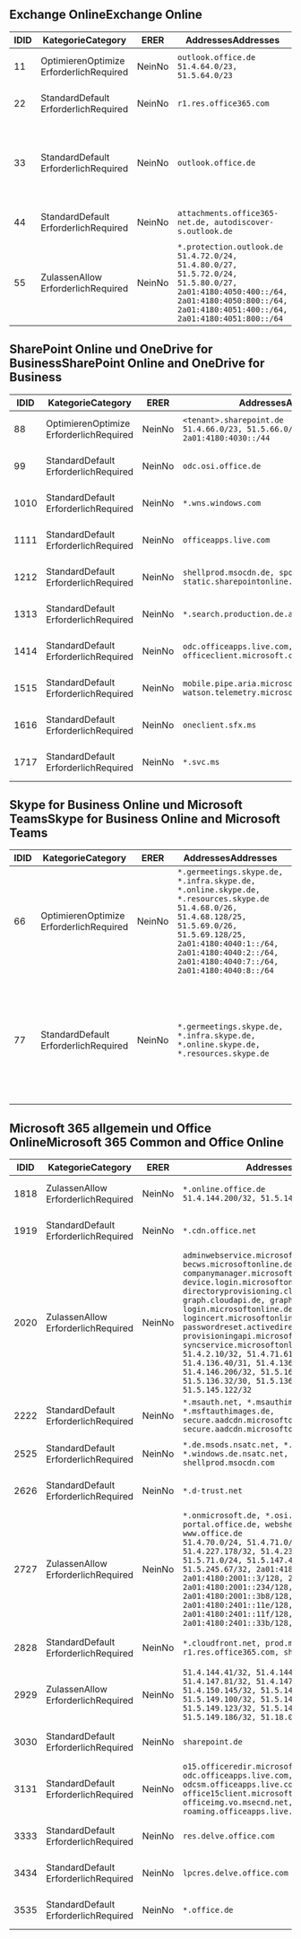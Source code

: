 <!--THIS FILE IS AUTOMATICALLY GENERATED. MANUAL CHANGES WILL BE OVERWRITTEN.-->
<!--Please contact the Office 365 Endpoints team with any questions.-->
<!--Germany endpoints version 2020120100-->
<!--File generated 2020-12-01 11:00:02.0901-->

## <a name="exchange-online"></a><span data-ttu-id="96a1a-101">Exchange Online</span><span class="sxs-lookup"><span data-stu-id="96a1a-101">Exchange Online</span></span>

<span data-ttu-id="96a1a-102">ID</span><span class="sxs-lookup"><span data-stu-id="96a1a-102">ID</span></span> | <span data-ttu-id="96a1a-103">Kategorie</span><span class="sxs-lookup"><span data-stu-id="96a1a-103">Category</span></span> | <span data-ttu-id="96a1a-104">ER</span><span class="sxs-lookup"><span data-stu-id="96a1a-104">ER</span></span> | <span data-ttu-id="96a1a-105">Addresses</span><span class="sxs-lookup"><span data-stu-id="96a1a-105">Addresses</span></span> | <span data-ttu-id="96a1a-106">Ports</span><span class="sxs-lookup"><span data-stu-id="96a1a-106">Ports</span></span>
-- | -------------------- | -- | ----------------------------------------------------------------------------------------------------------------------------------------------------------------------------------------- | -------------------------------
<span data-ttu-id="96a1a-107">1</span><span class="sxs-lookup"><span data-stu-id="96a1a-107">1</span></span> | <span data-ttu-id="96a1a-108">Optimieren</span><span class="sxs-lookup"><span data-stu-id="96a1a-108">Optimize</span></span><BR><span data-ttu-id="96a1a-109">Erforderlich</span><span class="sxs-lookup"><span data-stu-id="96a1a-109">Required</span></span> | <span data-ttu-id="96a1a-110">Nein</span><span class="sxs-lookup"><span data-stu-id="96a1a-110">No</span></span> | `outlook.office.de`<BR>`51.4.64.0/23, 51.5.64.0/23` | <span data-ttu-id="96a1a-111">**TCP:** 443, 80</span><span class="sxs-lookup"><span data-stu-id="96a1a-111">**TCP:** 443, 80</span></span>
<span data-ttu-id="96a1a-112">2</span><span class="sxs-lookup"><span data-stu-id="96a1a-112">2</span></span> | <span data-ttu-id="96a1a-113">Standard</span><span class="sxs-lookup"><span data-stu-id="96a1a-113">Default</span></span><BR><span data-ttu-id="96a1a-114">Erforderlich</span><span class="sxs-lookup"><span data-stu-id="96a1a-114">Required</span></span> | <span data-ttu-id="96a1a-115">Nein</span><span class="sxs-lookup"><span data-stu-id="96a1a-115">No</span></span> | `r1.res.office365.com` | <span data-ttu-id="96a1a-116">**TCP:** 443, 80</span><span class="sxs-lookup"><span data-stu-id="96a1a-116">**TCP:** 443, 80</span></span>
<span data-ttu-id="96a1a-117">3</span><span class="sxs-lookup"><span data-stu-id="96a1a-117">3</span></span> | <span data-ttu-id="96a1a-118">Standard</span><span class="sxs-lookup"><span data-stu-id="96a1a-118">Default</span></span><BR><span data-ttu-id="96a1a-119">Erforderlich</span><span class="sxs-lookup"><span data-stu-id="96a1a-119">Required</span></span> | <span data-ttu-id="96a1a-120">Nein</span><span class="sxs-lookup"><span data-stu-id="96a1a-120">No</span></span> | `outlook.office.de` | <span data-ttu-id="96a1a-121">**TCP:** 143, 25, 587, 993, 995</span><span class="sxs-lookup"><span data-stu-id="96a1a-121">**TCP:** 143, 25, 587, 993, 995</span></span>
<span data-ttu-id="96a1a-122">4</span><span class="sxs-lookup"><span data-stu-id="96a1a-122">4</span></span> | <span data-ttu-id="96a1a-123">Standard</span><span class="sxs-lookup"><span data-stu-id="96a1a-123">Default</span></span><BR><span data-ttu-id="96a1a-124">Erforderlich</span><span class="sxs-lookup"><span data-stu-id="96a1a-124">Required</span></span> | <span data-ttu-id="96a1a-125">Nein</span><span class="sxs-lookup"><span data-stu-id="96a1a-125">No</span></span> | `attachments.office365-net.de, autodiscover-s.outlook.de` | <span data-ttu-id="96a1a-126">**TCP:** 443, 80</span><span class="sxs-lookup"><span data-stu-id="96a1a-126">**TCP:** 443, 80</span></span>
<span data-ttu-id="96a1a-127">5</span><span class="sxs-lookup"><span data-stu-id="96a1a-127">5</span></span> | <span data-ttu-id="96a1a-128">Zulassen</span><span class="sxs-lookup"><span data-stu-id="96a1a-128">Allow</span></span><BR><span data-ttu-id="96a1a-129">Erforderlich</span><span class="sxs-lookup"><span data-stu-id="96a1a-129">Required</span></span> | <span data-ttu-id="96a1a-130">Nein</span><span class="sxs-lookup"><span data-stu-id="96a1a-130">No</span></span> | `*.protection.outlook.de`<BR>`51.4.72.0/24, 51.4.80.0/27, 51.5.72.0/24, 51.5.80.0/27, 2a01:4180:4050:400::/64, 2a01:4180:4050:800::/64, 2a01:4180:4051:400::/64, 2a01:4180:4051:800::/64` | <span data-ttu-id="96a1a-131">**TCP:** 25, 443</span><span class="sxs-lookup"><span data-stu-id="96a1a-131">**TCP:** 25, 443</span></span>

## <a name="sharepoint-online-and-onedrive-for-business"></a><span data-ttu-id="96a1a-132">SharePoint Online und OneDrive for Business</span><span class="sxs-lookup"><span data-stu-id="96a1a-132">SharePoint Online and OneDrive for Business</span></span>

<span data-ttu-id="96a1a-133">ID</span><span class="sxs-lookup"><span data-stu-id="96a1a-133">ID</span></span> | <span data-ttu-id="96a1a-134">Kategorie</span><span class="sxs-lookup"><span data-stu-id="96a1a-134">Category</span></span> | <span data-ttu-id="96a1a-135">ER</span><span class="sxs-lookup"><span data-stu-id="96a1a-135">ER</span></span> | <span data-ttu-id="96a1a-136">Addresses</span><span class="sxs-lookup"><span data-stu-id="96a1a-136">Addresses</span></span> | <span data-ttu-id="96a1a-137">Ports</span><span class="sxs-lookup"><span data-stu-id="96a1a-137">Ports</span></span>
-- | -------------------- | -- | ------------------------------------------------------------------------------ | ----------------
<span data-ttu-id="96a1a-138">8</span><span class="sxs-lookup"><span data-stu-id="96a1a-138">8</span></span> | <span data-ttu-id="96a1a-139">Optimieren</span><span class="sxs-lookup"><span data-stu-id="96a1a-139">Optimize</span></span><BR><span data-ttu-id="96a1a-140">Erforderlich</span><span class="sxs-lookup"><span data-stu-id="96a1a-140">Required</span></span> | <span data-ttu-id="96a1a-141">Nein</span><span class="sxs-lookup"><span data-stu-id="96a1a-141">No</span></span> | `<tenant>.sharepoint.de`<BR>`51.4.66.0/23, 51.5.66.0/23, 2a01:4180:4030::/44` | <span data-ttu-id="96a1a-142">**TCP:** 443, 80</span><span class="sxs-lookup"><span data-stu-id="96a1a-142">**TCP:** 443, 80</span></span>
<span data-ttu-id="96a1a-143">9</span><span class="sxs-lookup"><span data-stu-id="96a1a-143">9</span></span> | <span data-ttu-id="96a1a-144">Standard</span><span class="sxs-lookup"><span data-stu-id="96a1a-144">Default</span></span><BR><span data-ttu-id="96a1a-145">Erforderlich</span><span class="sxs-lookup"><span data-stu-id="96a1a-145">Required</span></span> | <span data-ttu-id="96a1a-146">Nein</span><span class="sxs-lookup"><span data-stu-id="96a1a-146">No</span></span> | `odc.osi.office.de` | <span data-ttu-id="96a1a-147">**TCP:** 443, 80</span><span class="sxs-lookup"><span data-stu-id="96a1a-147">**TCP:** 443, 80</span></span>
<span data-ttu-id="96a1a-148">10</span><span class="sxs-lookup"><span data-stu-id="96a1a-148">10</span></span> | <span data-ttu-id="96a1a-149">Standard</span><span class="sxs-lookup"><span data-stu-id="96a1a-149">Default</span></span><BR><span data-ttu-id="96a1a-150">Erforderlich</span><span class="sxs-lookup"><span data-stu-id="96a1a-150">Required</span></span> | <span data-ttu-id="96a1a-151">Nein</span><span class="sxs-lookup"><span data-stu-id="96a1a-151">No</span></span> | `*.wns.windows.com` | <span data-ttu-id="96a1a-152">**TCP:** 443, 80</span><span class="sxs-lookup"><span data-stu-id="96a1a-152">**TCP:** 443, 80</span></span>
<span data-ttu-id="96a1a-153">11</span><span class="sxs-lookup"><span data-stu-id="96a1a-153">11</span></span> | <span data-ttu-id="96a1a-154">Standard</span><span class="sxs-lookup"><span data-stu-id="96a1a-154">Default</span></span><BR><span data-ttu-id="96a1a-155">Erforderlich</span><span class="sxs-lookup"><span data-stu-id="96a1a-155">Required</span></span> | <span data-ttu-id="96a1a-156">Nein</span><span class="sxs-lookup"><span data-stu-id="96a1a-156">No</span></span> | `officeapps.live.com` | <span data-ttu-id="96a1a-157">**TCP:** 443, 80</span><span class="sxs-lookup"><span data-stu-id="96a1a-157">**TCP:** 443, 80</span></span>
<span data-ttu-id="96a1a-158">12</span><span class="sxs-lookup"><span data-stu-id="96a1a-158">12</span></span> | <span data-ttu-id="96a1a-159">Standard</span><span class="sxs-lookup"><span data-stu-id="96a1a-159">Default</span></span><BR><span data-ttu-id="96a1a-160">Erforderlich</span><span class="sxs-lookup"><span data-stu-id="96a1a-160">Required</span></span> | <span data-ttu-id="96a1a-161">Nein</span><span class="sxs-lookup"><span data-stu-id="96a1a-161">No</span></span> | `shellprod.msocdn.de, spoprod-a.akamaihd.net, static.sharepointonline.com` | <span data-ttu-id="96a1a-162">**TCP:** 443, 80</span><span class="sxs-lookup"><span data-stu-id="96a1a-162">**TCP:** 443, 80</span></span>
<span data-ttu-id="96a1a-163">13</span><span class="sxs-lookup"><span data-stu-id="96a1a-163">13</span></span> | <span data-ttu-id="96a1a-164">Standard</span><span class="sxs-lookup"><span data-stu-id="96a1a-164">Default</span></span><BR><span data-ttu-id="96a1a-165">Erforderlich</span><span class="sxs-lookup"><span data-stu-id="96a1a-165">Required</span></span> | <span data-ttu-id="96a1a-166">Nein</span><span class="sxs-lookup"><span data-stu-id="96a1a-166">No</span></span> | `*.search.production.de.azuretrafficmanager.de` | <span data-ttu-id="96a1a-167">**TCP:** 443</span><span class="sxs-lookup"><span data-stu-id="96a1a-167">**TCP:** 443</span></span>
<span data-ttu-id="96a1a-168">14</span><span class="sxs-lookup"><span data-stu-id="96a1a-168">14</span></span> | <span data-ttu-id="96a1a-169">Standard</span><span class="sxs-lookup"><span data-stu-id="96a1a-169">Default</span></span><BR><span data-ttu-id="96a1a-170">Erforderlich</span><span class="sxs-lookup"><span data-stu-id="96a1a-170">Required</span></span> | <span data-ttu-id="96a1a-171">Nein</span><span class="sxs-lookup"><span data-stu-id="96a1a-171">No</span></span> | `odc.officeapps.live.com, officeclient.microsoft.com` | <span data-ttu-id="96a1a-172">**TCP:** 443, 80</span><span class="sxs-lookup"><span data-stu-id="96a1a-172">**TCP:** 443, 80</span></span>
<span data-ttu-id="96a1a-173">15</span><span class="sxs-lookup"><span data-stu-id="96a1a-173">15</span></span> | <span data-ttu-id="96a1a-174">Standard</span><span class="sxs-lookup"><span data-stu-id="96a1a-174">Default</span></span><BR><span data-ttu-id="96a1a-175">Erforderlich</span><span class="sxs-lookup"><span data-stu-id="96a1a-175">Required</span></span> | <span data-ttu-id="96a1a-176">Nein</span><span class="sxs-lookup"><span data-stu-id="96a1a-176">No</span></span> | `mobile.pipe.aria.microsoft.com, ssw.live.com, watson.telemetry.microsoft.com` | <span data-ttu-id="96a1a-177">**TCP:** 443, 80</span><span class="sxs-lookup"><span data-stu-id="96a1a-177">**TCP:** 443, 80</span></span>
<span data-ttu-id="96a1a-178">16</span><span class="sxs-lookup"><span data-stu-id="96a1a-178">16</span></span> | <span data-ttu-id="96a1a-179">Standard</span><span class="sxs-lookup"><span data-stu-id="96a1a-179">Default</span></span><BR><span data-ttu-id="96a1a-180">Erforderlich</span><span class="sxs-lookup"><span data-stu-id="96a1a-180">Required</span></span> | <span data-ttu-id="96a1a-181">Nein</span><span class="sxs-lookup"><span data-stu-id="96a1a-181">No</span></span> | `oneclient.sfx.ms` | <span data-ttu-id="96a1a-182">**TCP:** 443, 80</span><span class="sxs-lookup"><span data-stu-id="96a1a-182">**TCP:** 443, 80</span></span>
<span data-ttu-id="96a1a-183">17</span><span class="sxs-lookup"><span data-stu-id="96a1a-183">17</span></span> | <span data-ttu-id="96a1a-184">Standard</span><span class="sxs-lookup"><span data-stu-id="96a1a-184">Default</span></span><BR><span data-ttu-id="96a1a-185">Erforderlich</span><span class="sxs-lookup"><span data-stu-id="96a1a-185">Required</span></span> | <span data-ttu-id="96a1a-186">Nein</span><span class="sxs-lookup"><span data-stu-id="96a1a-186">No</span></span> | `*.svc.ms` | <span data-ttu-id="96a1a-187">**TCP:** 443, 80</span><span class="sxs-lookup"><span data-stu-id="96a1a-187">**TCP:** 443, 80</span></span>

## <a name="skype-for-business-online-and-microsoft-teams"></a><span data-ttu-id="96a1a-188">Skype for Business Online und Microsoft Teams</span><span class="sxs-lookup"><span data-stu-id="96a1a-188">Skype for Business Online and Microsoft Teams</span></span>

<span data-ttu-id="96a1a-189">ID</span><span class="sxs-lookup"><span data-stu-id="96a1a-189">ID</span></span> | <span data-ttu-id="96a1a-190">Kategorie</span><span class="sxs-lookup"><span data-stu-id="96a1a-190">Category</span></span> | <span data-ttu-id="96a1a-191">ER</span><span class="sxs-lookup"><span data-stu-id="96a1a-191">ER</span></span> | <span data-ttu-id="96a1a-192">Addresses</span><span class="sxs-lookup"><span data-stu-id="96a1a-192">Addresses</span></span> | <span data-ttu-id="96a1a-193">Ports</span><span class="sxs-lookup"><span data-stu-id="96a1a-193">Ports</span></span>
-- | -------------------- | -- | ----------------------------------------------------------------------------------------------------------------------------------------------------------------------------------------------------------------------------------------------- | --------------------------------------------------
<span data-ttu-id="96a1a-194">6</span><span class="sxs-lookup"><span data-stu-id="96a1a-194">6</span></span> | <span data-ttu-id="96a1a-195">Optimieren</span><span class="sxs-lookup"><span data-stu-id="96a1a-195">Optimize</span></span><BR><span data-ttu-id="96a1a-196">Erforderlich</span><span class="sxs-lookup"><span data-stu-id="96a1a-196">Required</span></span> | <span data-ttu-id="96a1a-197">Nein</span><span class="sxs-lookup"><span data-stu-id="96a1a-197">No</span></span> | `*.germeetings.skype.de, *.infra.skype.de, *.online.skype.de, *.resources.skype.de`<BR>`51.4.68.0/26, 51.4.68.128/25, 51.5.69.0/26, 51.5.69.128/25, 2a01:4180:4040:1::/64, 2a01:4180:4040:2::/64, 2a01:4180:4040:7::/64, 2a01:4180:4040:8::/64` | <span data-ttu-id="96a1a-198">**TCP:** 443, 80</span><span class="sxs-lookup"><span data-stu-id="96a1a-198">**TCP:** 443, 80</span></span><BR><span data-ttu-id="96a1a-199">**UDP:** 3478</span><span class="sxs-lookup"><span data-stu-id="96a1a-199">**UDP:** 3478</span></span>
<span data-ttu-id="96a1a-200">7</span><span class="sxs-lookup"><span data-stu-id="96a1a-200">7</span></span> | <span data-ttu-id="96a1a-201">Standard</span><span class="sxs-lookup"><span data-stu-id="96a1a-201">Default</span></span><BR><span data-ttu-id="96a1a-202">Erforderlich</span><span class="sxs-lookup"><span data-stu-id="96a1a-202">Required</span></span> | <span data-ttu-id="96a1a-203">Nein</span><span class="sxs-lookup"><span data-stu-id="96a1a-203">No</span></span> | `*.germeetings.skype.de, *.infra.skype.de, *.online.skype.de, *.resources.skype.de` | <span data-ttu-id="96a1a-204">**TCP:** 5061, 50000-59999</span><span class="sxs-lookup"><span data-stu-id="96a1a-204">**TCP:** 5061, 50000-59999</span></span><BR><span data-ttu-id="96a1a-205">**UDP:** 50000-59999</span><span class="sxs-lookup"><span data-stu-id="96a1a-205">**UDP:** 50000-59999</span></span>

## <a name="microsoft-365-common-and-office-online"></a><span data-ttu-id="96a1a-206">Microsoft 365 allgemein und Office Online</span><span class="sxs-lookup"><span data-stu-id="96a1a-206">Microsoft 365 Common and Office Online</span></span>

<span data-ttu-id="96a1a-207">ID</span><span class="sxs-lookup"><span data-stu-id="96a1a-207">ID</span></span> | <span data-ttu-id="96a1a-208">Kategorie</span><span class="sxs-lookup"><span data-stu-id="96a1a-208">Category</span></span> | <span data-ttu-id="96a1a-209">ER</span><span class="sxs-lookup"><span data-stu-id="96a1a-209">ER</span></span> | <span data-ttu-id="96a1a-210">Addresses</span><span class="sxs-lookup"><span data-stu-id="96a1a-210">Addresses</span></span> | <span data-ttu-id="96a1a-211">Ports</span><span class="sxs-lookup"><span data-stu-id="96a1a-211">Ports</span></span>
-- | ------------------- | -- | -------------------------------------------------------------------------------------------------------------------------------------------------------------------------------------------------------------------------------------------------------------------------------------------------------------------------------------------------------------------------------------------------------------------------------------------------------------------------------------------------------------------------------------------------------------------------------------------------------------------------- | ----------------
<span data-ttu-id="96a1a-212">18</span><span class="sxs-lookup"><span data-stu-id="96a1a-212">18</span></span> | <span data-ttu-id="96a1a-213">Zulassen</span><span class="sxs-lookup"><span data-stu-id="96a1a-213">Allow</span></span><BR><span data-ttu-id="96a1a-214">Erforderlich</span><span class="sxs-lookup"><span data-stu-id="96a1a-214">Required</span></span> | <span data-ttu-id="96a1a-215">Nein</span><span class="sxs-lookup"><span data-stu-id="96a1a-215">No</span></span> | `*.online.office.de`<BR>`51.4.144.200/32, 51.5.149.3/32, 51.18.16.0/23` | <span data-ttu-id="96a1a-216">**TCP:** 443</span><span class="sxs-lookup"><span data-stu-id="96a1a-216">**TCP:** 443</span></span>
<span data-ttu-id="96a1a-217">19</span><span class="sxs-lookup"><span data-stu-id="96a1a-217">19</span></span> | <span data-ttu-id="96a1a-218">Standard</span><span class="sxs-lookup"><span data-stu-id="96a1a-218">Default</span></span><BR><span data-ttu-id="96a1a-219">Erforderlich</span><span class="sxs-lookup"><span data-stu-id="96a1a-219">Required</span></span> | <span data-ttu-id="96a1a-220">Nein</span><span class="sxs-lookup"><span data-stu-id="96a1a-220">No</span></span> | `*.cdn.office.net` | <span data-ttu-id="96a1a-221">**TCP:** 443</span><span class="sxs-lookup"><span data-stu-id="96a1a-221">**TCP:** 443</span></span>
<span data-ttu-id="96a1a-222">20</span><span class="sxs-lookup"><span data-stu-id="96a1a-222">20</span></span> | <span data-ttu-id="96a1a-223">Zulassen</span><span class="sxs-lookup"><span data-stu-id="96a1a-223">Allow</span></span><BR><span data-ttu-id="96a1a-224">Erforderlich</span><span class="sxs-lookup"><span data-stu-id="96a1a-224">Required</span></span> | <span data-ttu-id="96a1a-225">Nein</span><span class="sxs-lookup"><span data-stu-id="96a1a-225">No</span></span> | `adminwebservice.microsoftonline.de, becws.microsoftonline.de, companymanager.microsoftonline.de, device.login.microsoftonline.de, directoryprovisioning.cloudapi.de, graph.cloudapi.de, graph.microsoft.de, login.microsoftonline.de, logincert.microsoftonline.de, pas.cloudapi.de, passwordreset.activedirectory.microsoftazure.de, provisioningapi.microsoftonline.de, syncservice.microsoftonline.de`<BR>`51.4.2.10/32, 51.4.71.61/32, 51.4.136.38/31, 51.4.136.40/31, 51.4.136.42/32, 51.4.146.38/32, 51.4.146.206/32, 51.5.16.7/32, 51.5.71.22/32, 51.5.136.32/30, 51.5.136.36/32, 51.5.145.29/32, 51.5.145.122/32` | <span data-ttu-id="96a1a-226">**TCP:** 443, 80</span><span class="sxs-lookup"><span data-stu-id="96a1a-226">**TCP:** 443, 80</span></span>
<span data-ttu-id="96a1a-227">22</span><span class="sxs-lookup"><span data-stu-id="96a1a-227">22</span></span> | <span data-ttu-id="96a1a-228">Standard</span><span class="sxs-lookup"><span data-stu-id="96a1a-228">Default</span></span><BR><span data-ttu-id="96a1a-229">Erforderlich</span><span class="sxs-lookup"><span data-stu-id="96a1a-229">Required</span></span> | <span data-ttu-id="96a1a-230">Nein</span><span class="sxs-lookup"><span data-stu-id="96a1a-230">No</span></span> | `*.msauth.net, *.msauthimages.de, *.msftauth.net, *.msftauthimages.de, secure.aadcdn.microsoftonline-p.com, secure.aadcdn.microsoftonline-p.de` | <span data-ttu-id="96a1a-231">**TCP:** 443, 80</span><span class="sxs-lookup"><span data-stu-id="96a1a-231">**TCP:** 443, 80</span></span>
<span data-ttu-id="96a1a-232">25</span><span class="sxs-lookup"><span data-stu-id="96a1a-232">25</span></span> | <span data-ttu-id="96a1a-233">Standard</span><span class="sxs-lookup"><span data-stu-id="96a1a-233">Default</span></span><BR><span data-ttu-id="96a1a-234">Erforderlich</span><span class="sxs-lookup"><span data-stu-id="96a1a-234">Required</span></span> | <span data-ttu-id="96a1a-235">Nein</span><span class="sxs-lookup"><span data-stu-id="96a1a-235">No</span></span> | `*.de.msods.nsatc.net, *.office.de.akadns.net, *.windows.de.nsatc.net, officehome.msocdn.de, shellprod.msocdn.com` | <span data-ttu-id="96a1a-236">**TCP:** 443, 80</span><span class="sxs-lookup"><span data-stu-id="96a1a-236">**TCP:** 443, 80</span></span>
<span data-ttu-id="96a1a-237">26</span><span class="sxs-lookup"><span data-stu-id="96a1a-237">26</span></span> | <span data-ttu-id="96a1a-238">Standard</span><span class="sxs-lookup"><span data-stu-id="96a1a-238">Default</span></span><BR><span data-ttu-id="96a1a-239">Erforderlich</span><span class="sxs-lookup"><span data-stu-id="96a1a-239">Required</span></span> | <span data-ttu-id="96a1a-240">Nein</span><span class="sxs-lookup"><span data-stu-id="96a1a-240">No</span></span> | `*.d-trust.net` | <span data-ttu-id="96a1a-241">**TCP:** 443, 80</span><span class="sxs-lookup"><span data-stu-id="96a1a-241">**TCP:** 443, 80</span></span>
<span data-ttu-id="96a1a-242">27</span><span class="sxs-lookup"><span data-stu-id="96a1a-242">27</span></span> | <span data-ttu-id="96a1a-243">Zulassen</span><span class="sxs-lookup"><span data-stu-id="96a1a-243">Allow</span></span><BR><span data-ttu-id="96a1a-244">Erforderlich</span><span class="sxs-lookup"><span data-stu-id="96a1a-244">Required</span></span> | <span data-ttu-id="96a1a-245">Nein</span><span class="sxs-lookup"><span data-stu-id="96a1a-245">No</span></span> | `*.onmicrosoft.de, *.osi.office.de, office.de, portal.office.de, webshell.suite.office.de, www.office.de`<BR>`51.4.70.0/24, 51.4.71.0/24, 51.4.226.115/32, 51.4.227.178/32, 51.4.230.178/32, 51.5.70.0/24, 51.5.71.0/24, 51.5.147.48/32, 51.5.242.163/32, 51.5.245.67/32, 2a01:4180:2001::2/128, 2a01:4180:2001::3/128, 2a01:4180:2001::92/128, 2a01:4180:2001::234/128, 2a01:4180:2001::3b8/128, 2a01:4180:2401::5/128, 2a01:4180:2401::11e/128, 2a01:4180:2401::11f/128, 2a01:4180:2401::33b/128, 2a01:4180:2401::55b/128` | <span data-ttu-id="96a1a-246">**TCP:** 443, 80</span><span class="sxs-lookup"><span data-stu-id="96a1a-246">**TCP:** 443, 80</span></span>
<span data-ttu-id="96a1a-247">28</span><span class="sxs-lookup"><span data-stu-id="96a1a-247">28</span></span> | <span data-ttu-id="96a1a-248">Standard</span><span class="sxs-lookup"><span data-stu-id="96a1a-248">Default</span></span><BR><span data-ttu-id="96a1a-249">Erforderlich</span><span class="sxs-lookup"><span data-stu-id="96a1a-249">Required</span></span> | <span data-ttu-id="96a1a-250">Nein</span><span class="sxs-lookup"><span data-stu-id="96a1a-250">No</span></span> | `*.cloudfront.net, prod.msocdn.de, r1.res.office365.com, shellprod.msocdn.de` | <span data-ttu-id="96a1a-251">**TCP:** 443, 80</span><span class="sxs-lookup"><span data-stu-id="96a1a-251">**TCP:** 443, 80</span></span>
<span data-ttu-id="96a1a-252">29</span><span class="sxs-lookup"><span data-stu-id="96a1a-252">29</span></span> | <span data-ttu-id="96a1a-253">Zulassen</span><span class="sxs-lookup"><span data-stu-id="96a1a-253">Allow</span></span><BR><span data-ttu-id="96a1a-254">Erforderlich</span><span class="sxs-lookup"><span data-stu-id="96a1a-254">Required</span></span> | <span data-ttu-id="96a1a-255">Nein</span><span class="sxs-lookup"><span data-stu-id="96a1a-255">No</span></span> | `51.4.144.41/32, 51.4.144.174/32, 51.4.145.38/32, 51.4.147.81/32, 51.4.147.233/32, 51.4.148.12/32, 51.4.150.145/32, 51.5.147.242/32, 51.5.149.100/32, 51.5.149.119/32, 51.5.149.123/32, 51.5.149.180/32, 51.5.149.186/32, 51.18.0.0/21` | <span data-ttu-id="96a1a-256">**TCP:** 443, 80</span><span class="sxs-lookup"><span data-stu-id="96a1a-256">**TCP:** 443, 80</span></span>
<span data-ttu-id="96a1a-257">30</span><span class="sxs-lookup"><span data-stu-id="96a1a-257">30</span></span> | <span data-ttu-id="96a1a-258">Standard</span><span class="sxs-lookup"><span data-stu-id="96a1a-258">Default</span></span><BR><span data-ttu-id="96a1a-259">Erforderlich</span><span class="sxs-lookup"><span data-stu-id="96a1a-259">Required</span></span> | <span data-ttu-id="96a1a-260">Nein</span><span class="sxs-lookup"><span data-stu-id="96a1a-260">No</span></span> | `sharepoint.de` | <span data-ttu-id="96a1a-261">**TCP:** 443, 80</span><span class="sxs-lookup"><span data-stu-id="96a1a-261">**TCP:** 443, 80</span></span>
<span data-ttu-id="96a1a-262">31</span><span class="sxs-lookup"><span data-stu-id="96a1a-262">31</span></span> | <span data-ttu-id="96a1a-263">Standard</span><span class="sxs-lookup"><span data-stu-id="96a1a-263">Default</span></span><BR><span data-ttu-id="96a1a-264">Erforderlich</span><span class="sxs-lookup"><span data-stu-id="96a1a-264">Required</span></span> | <span data-ttu-id="96a1a-265">Nein</span><span class="sxs-lookup"><span data-stu-id="96a1a-265">No</span></span> | `o15.officeredir.microsoft.com, odc.officeapps.live.com, odcsm.officeapps.live.com, office.microsoft.com, office15client.microsoft.com, officeimg.vo.msecnd.net, roaming.officeapps.live.com` | <span data-ttu-id="96a1a-266">**TCP:** 443, 80</span><span class="sxs-lookup"><span data-stu-id="96a1a-266">**TCP:** 443, 80</span></span>
<span data-ttu-id="96a1a-267">33</span><span class="sxs-lookup"><span data-stu-id="96a1a-267">33</span></span> | <span data-ttu-id="96a1a-268">Standard</span><span class="sxs-lookup"><span data-stu-id="96a1a-268">Default</span></span><BR><span data-ttu-id="96a1a-269">Erforderlich</span><span class="sxs-lookup"><span data-stu-id="96a1a-269">Required</span></span> | <span data-ttu-id="96a1a-270">Nein</span><span class="sxs-lookup"><span data-stu-id="96a1a-270">No</span></span> | `res.delve.office.com` | <span data-ttu-id="96a1a-271">**TCP:** 443</span><span class="sxs-lookup"><span data-stu-id="96a1a-271">**TCP:** 443</span></span>
<span data-ttu-id="96a1a-272">34</span><span class="sxs-lookup"><span data-stu-id="96a1a-272">34</span></span> | <span data-ttu-id="96a1a-273">Standard</span><span class="sxs-lookup"><span data-stu-id="96a1a-273">Default</span></span><BR><span data-ttu-id="96a1a-274">Erforderlich</span><span class="sxs-lookup"><span data-stu-id="96a1a-274">Required</span></span> | <span data-ttu-id="96a1a-275">Nein</span><span class="sxs-lookup"><span data-stu-id="96a1a-275">No</span></span> | `lpcres.delve.office.com` | <span data-ttu-id="96a1a-276">**TCP:** 443</span><span class="sxs-lookup"><span data-stu-id="96a1a-276">**TCP:** 443</span></span>
<span data-ttu-id="96a1a-277">35</span><span class="sxs-lookup"><span data-stu-id="96a1a-277">35</span></span> | <span data-ttu-id="96a1a-278">Standard</span><span class="sxs-lookup"><span data-stu-id="96a1a-278">Default</span></span><BR><span data-ttu-id="96a1a-279">Erforderlich</span><span class="sxs-lookup"><span data-stu-id="96a1a-279">Required</span></span> | <span data-ttu-id="96a1a-280">Nein</span><span class="sxs-lookup"><span data-stu-id="96a1a-280">No</span></span> | `*.office.de` | <span data-ttu-id="96a1a-281">**TCP:** 443, 80</span><span class="sxs-lookup"><span data-stu-id="96a1a-281">**TCP:** 443, 80</span></span>
